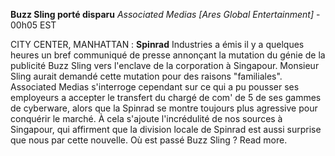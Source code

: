 ﻿**Buzz Sling porté disparu**
*Associated Medias [Ares Global Entertainment]* - 00h05 EST

CITY CENTER, MANHATTAN : **Spinrad** Industries a émis il y a quelques heures un bref communiqué  de presse annonçant la mutation du génie de la publicité Buzz Sling vers l'enclave de la corporation à Singapour. Monsieur Sling aurait demandé cette mutation pour des raisons "familiales". Associated Medias s'interroge cependant sur ce qui a pu pousser ses employeurs a accepter le transfert du chargé de com' de 5 de ses gammes de cyberware, alors que la Spinrad se montre toujours plus agressive pour conquérir le marché. À cela s'ajoute l'incrédulité de nos sources à Singapour, qui affirment que la division locale de Spinrad est aussi surprise que nous par cette nouvelle.
Où est passé Buzz Sling ? Read more.

